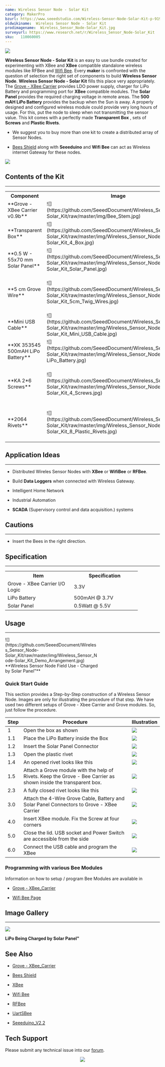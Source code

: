 ```yaml
---
name: Wireless Sensor Node - Solar Kit
category: MakerPro
bzurl: https://www.seeedstudio.com/Wireless-Sensor-Node-Solar-Kit-p-919.html
oldwikiname:  Wireless Sensor Node - Solar Kit
prodimagename:  Wireless_Sensor_Node-Solar_Kit.jpg
surveyurl: https://www.research.net/r/Wireless_Sensor_Node-Solar_Kit
sku:   110060005
---
```

![](https://github.com/SeeedDocument/Wireless_Sensor_Node-Solar_Kit/raw/master/img/Wireless_Sensor_Node-Solar_Kit.jpg)

**Wireless Sensor Node - Solar Kit** is an easy to use bundle created for experimenting with XBee and **XBee** compatible standalone wireless modules like RFBee and [Wifi Bee](/Wifi_Bee "Wifi Bee"). Every **maker** is confronted with the question of selection the right set of components to build **Wireless Sensor Node**. **Wireless Sensor Node - Solar Kit** fills this place very appropriately. The [Grove - XBee Carrier](/Grove-XBee_Carrier "Grove - XBee Carrier") provides LDO power supply, charger for LiPo Battery and programming port for **XBee** compatible modules. The **Solar Panel** provides the required charging voltage in remote areas. The **500 mAH LiPo Battery** provides the backup when the Sun is away. A properly designed and configured wireless module could provide very long hours of usage. For this, put the node to sleep when not transmitting the sensor value. This kit comes with a perfectly made **Transparent Box** , sets of **Screws** and **Plastic Rivets**.

*   We suggest you to buy more than one kit to create a distributed array of Sensor Nodes.

*   [Bees Shield](/Bees_Shield "Bees Shield") along with **Seeeduino** and **Wifi Bee** can act as Wireless internet Gateway for these nodes.

[![](https://github.com/SeeedDocument/Seeed-WiKi/raw/master/docs/images/300px-Get_One_Now_Banner-ragular.png)](https://www.seeedstudio.com/Wireless-Sensor-Node-Solar-Kit-p-919.html)

##   Contents of the Kit
---
<table>
<tr>
<th> Component
</th>
<th> Image
</th>
<th> Description
</th>
<th> Quantity
</th></tr>
<tr>
<td> **Grove - XBee Carrier v0.9b**
</td>
<td> ![](https://github.com/SeeedDocument/Wireless_Sensor_Node-Solar_Kit/raw/master/img/Bee_Stem.jpg)
</td>
<td> Base board for XBee nodes
</td>
<td> 1
</td></tr>
<tr>
<td> **Transparent Box**
</td>
<td> ![](https://github.com/SeeedDocument/Wireless_Sensor_Node-Solar_Kit/raw/master/img/Wireless_Sensor_Node-Solar_Kit_4_Box.jpg)
</td>
<td> Enclosure for Node Components
</td>
<td> 1
</td></tr>
<tr>
<td> **0.5 W - 55x70 mm Solar Panel**
</td>
<td> ![](https://github.com/SeeedDocument/Wireless_Sensor_Node-Solar_Kit/raw/master/img/Wireless_Sensor_Node-Solar_Kit_Solar_Panel.jpg)
</td>
<td> Charging Power Supply
</td>
<td> 1
</td></tr>
<tr>
<td> **5 cm Grove Wire**
</td>
<td> ![](https://github.com/SeeedDocument/Wireless_Sensor_Node-Solar_Kit/raw/master/img/Wireless_Sensor_Node-Solar_Kit_5cm_Twig_Wires.jpg)
</td>
<td> 4 Wire Cable to attach Grove modules to Grove - XBee Carrier
</td>
<td> 2
</td></tr>
<tr>
<td> **Mini USB Cable**
</td>
<td> ![](https://github.com/SeeedDocument/Wireless_Sensor_Node-Solar_Kit/raw/master/img/Wireless_Sensor_Node-Solar_Kit_Mini_USB_Cable.jpg)
</td>
<td> Programming Cable
</td>
<td> 1
</td></tr>
<tr>
<td> **XK 353545 500mAH LiPo Battery**
</td>
<td> ![](https://github.com/SeeedDocument/Wireless_Sensor_Node-Solar_Kit/raw/master/img/Wireless_Sensor_Node-LiPo_Battery.jpg)
</td>
<td> Lithium Ion Battery
</td>
<td> 1
</td></tr>
<tr>
<td> **KA 2*6 Screws**
</td>
<td> ![](https://github.com/SeeedDocument/Wireless_Sensor_Node-Solar_Kit/raw/master/img/Wireless_Sensor_Node-Solar_Kit_4_Screws.jpg)
</td>
<td> Metal Screws for fixing Grove - XBee Carrier to Box
</td>
<td> 4
</td></tr>
<tr>
<td> **2064 Rivets**
</td>
<td> ![](https://github.com/SeeedDocument/Wireless_Sensor_Node-Solar_Kit/raw/master/img/Wireless_Sensor_Node-Solar_Kit_8_Plastic_Rivets.jpg)
</td>
<td> Plastic rivets for attaching Grove modules to Grove - XBee Carrier
</td>
<td> 8
</td></tr></table>

##   Application Ideas
---
*   Distributed Wireles Sensor Nodes with **XBee** or **WifiBee** or **RFBee**.

*   Build **Data Loggers** when connected with Wireless Gateway.

*   Intelligent Home Network

*   Industrial Automation

*   **SCADA** (Supervisory control and data acquisition.) systems

##   Cautions
---
*   Insert the Bees in the right direction.

##   Specification
---
<table>
<tr>
<th> Item
</th>
<th> Specification
</th></tr>
<tr>
<td width="200px"> Grove - XBee Carrier I/O Logic
</td>
<td width="200px"> 3.3V
</td></tr>
<tr>
<td> LiPo Battery
</td>
<td> 500mAH @ 3.7V
</td></tr>
<tr>
<td> Solar Panel
</td>
<td> 0.5Watt @ 5.5V
</td></tr></table>

##   Usage
---
<div class="thumb tnone"><div class="thumbinner" style="width:302px;">![](https://github.com/SeeedDocument/Wireless_Sensor_Node-Solar_Kit/raw/master/img/Wireless_Sensor_Node-Solar_Kit_Demo_Arrangement.jpg) <div class="thumbcaption">**Wireless Sensor Node Field Use - Charged by Solar Panel"**</div></div></div>

###   Quick Start Guide

This section provides a Step-by-Step construction of a Wireless Sensor Node. Images are only for illustrating the procedure of that step. We have used two different setups of Grove - Xbee Carrier and Grove modules. So, just follow the procedure.

| Step | Procedure                                                                                                        | Illustration                                                                                                                                 |
|------|------------------------------------------------------------------------------------------------------------------|----------------------------------------------------------------------------------------------------------------------------------------------|
| 1    | Open the box as shown                                                                                            | ![](https://github.com/SeeedDocument/Wireless_Sensor_Node-Solar_Kit/raw/master/img/Wireless_Sensor_Node-Solar_Kit_Top_PlaceForOpening.jpg)   |
| 1.1  | Place the LiPo Battery inside the Box                                                                            | ![](https://github.com/SeeedDocument/Wireless_Sensor_Node-Solar_Kit/raw/master/img/Wireless_Sensor_Node-Solar_Kit_Placing_Battery.jpg)       |
| 1.2  | Insert the Solar Panel Connector                                                                                 | ![](https://github.com/SeeedDocument/Wireless_Sensor_Node-Solar_Kit/raw/master/img/Wireless_Sensor_Node-Solar_Kit_Construction1.jpg)         |
| 1.3  | Open the plastic rivet                                                                                           | ![](https://github.com/SeeedDocument/Wireless_Sensor_Node-Solar_Kit/raw/master/img/Wireless_Sensor_Node-Solar_Kit_Box_Plastic_Rivet1.jpg)    |
| 1.4  | An opened rivet looks like this                                                                                  | ![](https://github.com/SeeedDocument/Wireless_Sensor_Node-Solar_Kit/raw/master/img/Wireless_Sensor_Node-Solar_Kit_Box_Plastic_Rivet2.jpg)    |
| 1.5  | Attach a Grove module with the help of Rivets. Keep the Grove - Bee Carrier as shown inside the transparent box. | ![](https://github.com/SeeedDocument/Wireless_Sensor_Node-Solar_Kit/raw/master/img/Wireless_Sensor_Node-Solar_Kit_Construction2.jpg)         |
| 2.3  | A fully closed rivet looks like this                                                                             | ![](https://github.com/SeeedDocument/Wireless_Sensor_Node-Solar_Kit/raw/master/img/Wireless_Sensor_Node-Solar_Kit_Rivet_Bottom.jpg)          |
| 3.0  | Attach the 4-Wire Grove Cable, Battery and Solar Panel Connectors to Grove - XBee Carrier                        | ![](https://github.com/SeeedDocument/Wireless_Sensor_Node-Solar_Kit/raw/master/img/Wireless_Sensor_Node-Solar_Kit_TwigConnection.jpg)        |
| 4.0  | Insert XBee module. Fix the Screw at four corners                                                                | ![](https://github.com/SeeedDocument/Wireless_Sensor_Node-Solar_Kit/raw/master/img/Wireless_Sensor_Node-Solar_Kit_Fix_Screw.jpg)             |
| 5.0  | Close the lid. USB socket and Power Switch are accessible from the side                                          | ![](https://github.com/SeeedDocument/Wireless_Sensor_Node-Solar_Kit/raw/master/img/Wireless_Sensor_Node-Solar_Kit_Wires_Switch_USB_Side.jpg) |
| 6.0  | Connect the USB cable and program the XBee                                                                       | ![](https://github.com/SeeedDocument/Wireless_Sensor_Node-Solar_Kit/raw/master/img/Wireless_Sensor_Node-Solar_Kit_USBProgramming.jpg)        |

###  Programming with various Bee Modules

Information on how to setup / program Bee Modules are available in

*   [Grove - XBee_Carrier](/Grove-XBee_Carrier "Grove - XBee Carrier")

*   [Wifi Bee Page ](/Wifi_Bee "Wifi Bee")

##  Image Gallery
---
![](https://github.com/SeeedDocument/Wireless_Sensor_Node-Solar_Kit/raw/master/img/Bee_Stem_with_LiPOBattery_Being_Charged_By_SolarCell.jpg)

**LiPo Being Charged by Solar Panel"**

##   See Also

*   [Grove - XBee_Carrier](/Grove-XBee_Carrier "Grove - XBee Carrier")

*   [Bees Shield](/Bees_Shield "Bees Shield")

*   [XBee](/XBee_Shield_V2.0 "XBee_Shield_V2.0")

*   [Wifi Bee](/Wifi_Bee "Wifi Bee")

*   [RFBee](/RFbee_V1.1-Wireless_Arduino_compatible_node "RFbee_V1.1-Wireless_Arduino_compatible_node")

*   [UartSBee](/UartSBee_V3.1 "UartSBee_V3.1")

*   [Seeeduino_V2.2](/Seeeduino_V2.2 "Seeeduino V2.2")

## Tech Support
Please submit any technical issue into our [forum](http://forum.seeedstudio.com/). <br /><p style="text-align:center"><a href="https://www.seeedstudio.com/act-4.html" target="_blank"><img src="https://github.com/SeeedDocument/Wiki_Banner/raw/master/new_product.jpg" /></a></p>